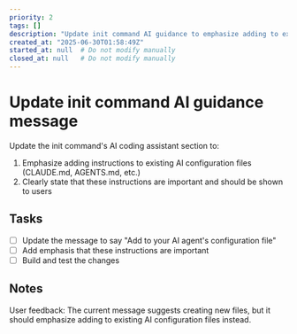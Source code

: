 ```yaml
---
priority: 2
tags: []
description: "Update init command AI guidance to emphasize adding to existing AI config files"
created_at: "2025-06-30T01:58:49Z"
started_at: null  # Do not modify manually
closed_at: null   # Do not modify manually
---
```


# Update init command AI guidance message

Update the init command's AI coding assistant section to:
1. Emphasize adding instructions to existing AI configuration files (CLAUDE.md, AGENTS.md, etc.)
2. Clearly state that these instructions are important and should be shown to users

## Tasks
- [ ] Update the message to say "Add to your AI agent's configuration file"
- [ ] Add emphasis that these instructions are important
- [ ] Build and test the changes

## Notes
User feedback: The current message suggests creating new files, but it should emphasize adding to existing AI configuration files instead.

